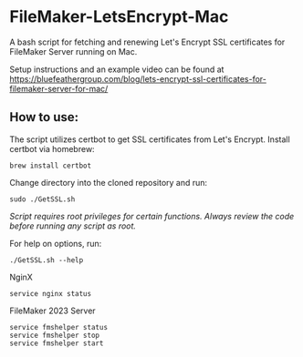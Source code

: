 # FileMaker-LetsEncrypt-Mac
A bash script for fetching and renewing Let's Encrypt SSL certificates for FileMaker Server running on Mac.

Setup instructions and an example video can be found at https://bluefeathergroup.com/blog/lets-encrypt-ssl-certificates-for-filemaker-server-for-mac/

## How to use:
The script utilizes certbot to get SSL certificates from Let's Encrypt. Install certbot via homebrew:
```
brew install certbot
```

Change directory into the cloned repository and run:
```
sudo ./GetSSL.sh
```
*Script requires root privileges for certain functions. Always review the code before running any script as root.*

For help on options, run:
```
./GetSSL.sh --help
```

NginX
```
service nginx status
```

FileMaker 2023 Server
```
service fmshelper status
service fmshelper stop
service fmshelper start
```
